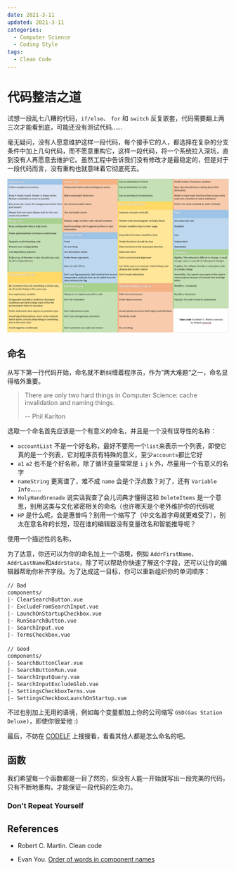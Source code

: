 ```yaml
---
date: 2021-3-11
updated: 2021-3-11
categories:
  - Computer Science
  - Coding Style
tags:
  - Clean Code
---
```


# 代码整洁之道

试想一段乱七八糟的代码，`if/else`、 `for` 和 `switch` 反复嵌套，代码需要翻上两三次才能看到底，可能还没有测试代码……

毫无疑问，没有人愿意维护这样一段代码，每个接手它的人，都选择在复杂的分支条件中加上几句代码，而不愿意重构它，这样一段代码，将一个系统拉入深坑，直到没有人再愿意去维护它。虽然工程中告诉我们没有修改才是最稳定的，但是对于一段代码而言，没有重构也就意味着它彻底死去。

![Clean code rules](./assets/clean-code-rules.png)

## 命名

从写下第一行代码开始，命名就不断纠缠着程序员，作为”两大难题“之一，命名显得格外重要。

> There are only two hard things in Computer Science: cache invalidation and naming things.
>
> -- Phil Karlton

选取一个命名首先应该是一个有意义的命名，并且是一个没有误导性的名称：

- `accountList` 不是一个好名称，最好不要用一个`list`来表示一个列表，即使它真的是一个列表，它对程序员有特殊的意义，至少`accounts`都比它好
- `a1` `a2` 也不是个好名称，除了循环变量常常是 `i` `j` `k` 外，尽量用一个有意义的名字
- `nameString` 更离谱了，难不成 `name` 会是个浮点数？对了，还有 `Variable` `Info`……
- `HolyHandGrenade` 说实话我查了会儿词典才懂得这和 `DeleteItems` 是一个意思，别用这类与文化紧密相关的命名（也许哪天是个老外维护你的代码呢
- `HP` 是什么呢，会是惠普吗？别用一个缩写了（中文名首字母就更难受了），别太在意名称的长短，现在谁的编辑器没有变量改名和智能推导呢？

使用一个描述性的名称，

为了达意，你还可以为你的命名加上一个语境，例如 `AddrFirstName`、 `AddrLastName`和`AddrState`，除了可以帮助你快速了解这个字段，还可以让你的编辑器帮助你补齐字段。为了达成这一目标，你可以重新组织你的单词顺序：

```text
// Bad
components/
|- ClearSearchButton.vue
|- ExcludeFromSearchInput.vue
|- LaunchOnStartupCheckbox.vue
|- RunSearchButton.vue
|- SearchInput.vue
|- TermsCheckbox.vue

// Good
components/
|- SearchButtonClear.vue
|- SearchButtonRun.vue
|- SearchInputQuery.vue
|- SearchInputExcludeGlob.vue
|- SettingsCheckboxTerms.vue
|- SettingsCheckboxLaunchOnStartup.vue
```

 不过也别加上无用的语境，例如每个变量都加上你的公司缩写 `GSD(Gas Station Deluxe)`，即使你很爱他 :)

最后，不妨在 [CODELF](https://unbug.github.io/codelf/) 上搜搜看，看看其他人都是怎么命名的吧。

## 函数

我们希望每一个函数都是一目了然的，但没有人能一开始就写出一段完美的代码，只有不断地重构，才能保证一段代码的生命力。

### Don't Repeat Yourself

##  References

- Robert C. Martin. Clean code

- Evan You. [Order of words in component names](https://v3.vuejs.org/style-guide/#order-of-words-in-component-names-strongly-recommended)
